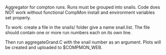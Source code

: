 Aggregator for compton runs. Runs must be grouped into snails. Code does NOT work without functional CompMon install and environment variables set properly.

To work: create a file in the snails/ folder give a name snail<snail number>.list. The file should contain one or more run numbers each on its own line.

Then run aggregateGrand.C with the snail number as an argument. Plots will be created and uploaded to $COMPMON_WEB.
